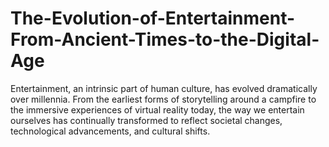 # The-Evolution-of-Entertainment-From-Ancient-Times-to-the-Digital-Age
Entertainment, an intrinsic part of human culture, has evolved dramatically over millennia. From the earliest forms of storytelling around a campfire to the immersive experiences of virtual reality today, the way we entertain ourselves has continually transformed to reflect societal changes, technological advancements, and cultural shifts. 

